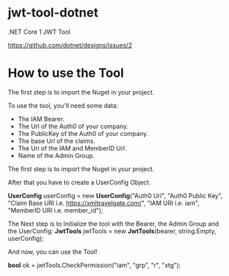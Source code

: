 # jwt-tool-dotnet
.NET Core 1 JWT Tool 

https://github.com/dotnet/designs/issues/2

# How to use the Tool

The first step is to import the Nuget in your project.

To use the tool, you'll need some data:
- The IAM Bearer. 
- The Url of the Auth0 of your company.
- The PublicKey of the Auth0 of your company.
- The base Url of the claims.
- The Uri of the IAM and MemberID Url.
- Name of the Admin Group.

The first step is to import the Nuget in your project.

After that you have to create a UserConfig Object.

**UserConfig** userConfig = new **UserConfig**("Auth0 Url", 
                "Auth0 Public Key", 
                "Claim Base URl i.e. https://xmltravelgate.com/", 
                "IAM URI i.e. iam",
                "MemberID URI i.e. member_id");

The Next step is to Initialize the tool with the Bearer, the Admin Group and the UserConfig: 
**JwtTools** jwtTools = new **JwtTools**(bearer, string.Empty, userConfig);

And now, you can use the Tool!

**bool** ok = jwtTools.CheckPermission("iam", "grp", "r", "xtg");
